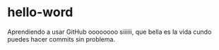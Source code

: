 # hello-word
Aprendiendo a usar GitHub
oooooooo siiiiii, que bella es la vida cundo puedes hacer commits sin problema.
